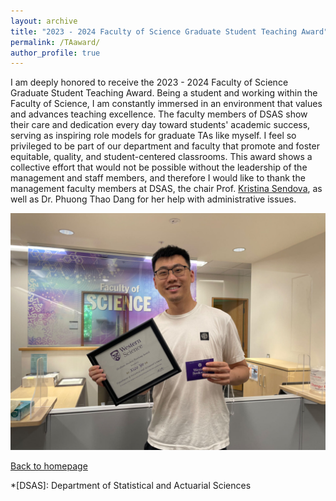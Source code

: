 ```yaml
---
layout: archive
title: "2023 - 2024 Faculty of Science Graduate Student Teaching Award"
permalink: /TAaward/
author_profile: true
---
```


I am deeply honored to receive the 2023 - 2024 Faculty of Science Graduate Student Teaching Award. Being a student and working within the Faculty of Science, I am constantly immersed in an environment that values and advances teaching excellence. The faculty members of DSAS show their care and dedication every day toward students' academic success, serving as inspiring role models for graduate TAs like myself. I feel so privileged to be part of our department and faculty that promote and foster equitable, quality, and student-centered classrooms. This award shows a collective effort that would not be possible without the leadership of the management and staff members, and therefore I would like to thank the management faculty members at DSAS, the chair Prof. [Kristina Sendova](https://www.uwo.ca/stats/people/bios/kristina-sendova.html), as well as Dr. Phuong Thao Dang for her help with administrative issues.

<img src="/images/TA_award.jpg" alt="Image" width="600"/>

[Back to homepage](https://xizeye.github.io/)

*[DSAS]: Department of Statistical and Actuarial Sciences
